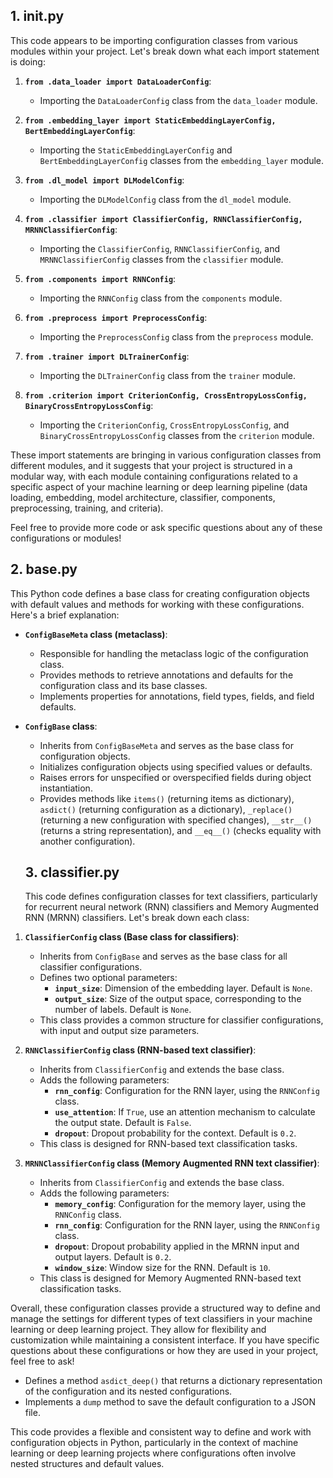 ## 1. __init__.py
This code appears to be importing configuration classes from various modules within your project. Let's break down what each import statement is doing:

1. **`from .data_loader import DataLoaderConfig`**:
   - Importing the `DataLoaderConfig` class from the `data_loader` module.

2. **`from .embedding_layer import StaticEmbeddingLayerConfig, BertEmbeddingLayerConfig`**:
   - Importing the `StaticEmbeddingLayerConfig` and `BertEmbeddingLayerConfig` classes from the `embedding_layer` module.

3. **`from .dl_model import DLModelConfig`**:
   - Importing the `DLModelConfig` class from the `dl_model` module.

4. **`from .classifier import ClassifierConfig, RNNClassifierConfig, MRNNClassifierConfig`**:
   - Importing the `ClassifierConfig`, `RNNClassifierConfig`, and `MRNNClassifierConfig` classes from the `classifier` module.

5. **`from .components import RNNConfig`**:
   - Importing the `RNNConfig` class from the `components` module.

6. **`from .preprocess import PreprocessConfig`**:
   - Importing the `PreprocessConfig` class from the `preprocess` module.

7. **`from .trainer import DLTrainerConfig`**:
   - Importing the `DLTrainerConfig` class from the `trainer` module.

8. **`from .criterion import CriterionConfig, CrossEntropyLossConfig, BinaryCrossEntropyLossConfig`**:
   - Importing the `CriterionConfig`, `CrossEntropyLossConfig`, and `BinaryCrossEntropyLossConfig` classes from the `criterion` module.

These import statements are bringing in various configuration classes from different modules, and it suggests that your project is structured in a modular way, with each module containing configurations related to a specific aspect of your machine learning or deep learning pipeline (data loading, embedding, model architecture, classifier, components, preprocessing, training, and criteria).

Feel free to provide more code or ask specific questions about any of these configurations or modules!


## 2. base.py
This Python code defines a base class for creating configuration objects with default values and methods for working with these configurations. Here's a brief explanation:

- **`ConfigBaseMeta` class (metaclass)**:
  - Responsible for handling the metaclass logic of the configuration class.
  - Provides methods to retrieve annotations and defaults for the configuration class and its base classes.
  - Implements properties for annotations, field types, fields, and field defaults.

- **`ConfigBase` class**:
  - Inherits from `ConfigBaseMeta` and serves as the base class for configuration objects.
  - Initializes configuration objects using specified values or defaults.
  - Raises errors for unspecified or overspecified fields during object instantiation.
  - Provides methods like `items()` (returning items as dictionary), `asdict()` (returning configuration as a dictionary), `_replace()` (returning a new configuration with specified changes), `__str__()` (returns a string representation), and `__eq__()` (checks equality with another configuration).
 
  ## 3. classifier.py
  This code defines configuration classes for text classifiers, particularly for recurrent neural network (RNN) classifiers and Memory Augmented RNN (MRNN) classifiers. Let's break down each class:

1. **`ClassifierConfig` class (Base class for classifiers)**:
   - Inherits from `ConfigBase` and serves as the base class for all classifier configurations.
   - Defines two optional parameters:
      - **`input_size`**: Dimension of the embedding layer. Default is `None`.
      - **`output_size`**: Size of the output space, corresponding to the number of labels. Default is `None`.
   - This class provides a common structure for classifier configurations, with input and output size parameters.

2. **`RNNClassifierConfig` class (RNN-based text classifier)**:
   - Inherits from `ClassifierConfig` and extends the base class.
   - Adds the following parameters:
      - **`rnn_config`**: Configuration for the RNN layer, using the `RNNConfig` class.
      - **`use_attention`**: If `True`, use an attention mechanism to calculate the output state. Default is `False`.
      - **`dropout`**: Dropout probability for the context. Default is `0.2`.
   - This class is designed for RNN-based text classification tasks.

3. **`MRNNClassifierConfig` class (Memory Augmented RNN text classifier)**:
   - Inherits from `ClassifierConfig` and extends the base class.
   - Adds the following parameters:
      - **`memory_config`**: Configuration for the memory layer, using the `RNNConfig` class.
      - **`rnn_config`**: Configuration for the RNN layer, using the `RNNConfig` class.
      - **`dropout`**: Dropout probability applied in the MRNN input and output layers. Default is `0.2`.
      - **`window_size`**: Window size for the RNN. Default is `10`.
   - This class is designed for Memory Augmented RNN-based text classification tasks.

Overall, these configuration classes provide a structured way to define and manage the settings for different types of text classifiers in your machine learning or deep learning project. They allow for flexibility and customization while maintaining a consistent interface. If you have specific questions about these configurations or how they are used in your project, feel free to ask!
  - Defines a method `asdict_deep()` that returns a dictionary representation of the configuration and its nested configurations.
  - Implements a `dump` method to save the default configuration to a JSON file.

This code provides a flexible and consistent way to define and work with configuration objects in Python, particularly in the context of machine learning or deep learning projects where configurations often involve nested structures and default values.
